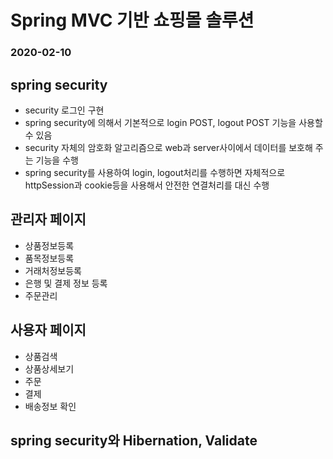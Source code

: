 # Spring MVC 기반 쇼핑몰 솔루션
### 2020-02-10




## spring security
* security 로그인 구현
* spring security에 의해서 기본적으로 login POST, logout POST 기능을 사용할 수 있음
* security 자체의 암호화 알고리즘으로 web과 server사이에서 데이터를 보호해 주는 기능을 수행
* spring security를 사용하여 login, logout처리를 수행하면 자체적으로 httpSession과 cookie등을 사용해서 안전한 연결처리를 대신 수행

## 관리자 페이지
* 상품정보등록
* 품목정보등록
* 거래처정보등록
* 은행 및 결제 정보 등록
* 주문관리


## 사용자 페이지
* 상품검색
* 상품상세보기
* 주문 
* 결제
* 배송정보 확인




## spring security와 Hibernation, Validate